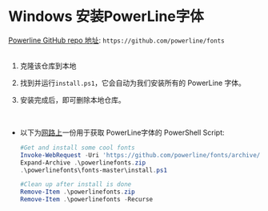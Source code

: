 # Windows 安装PowerLine字体 

[Powerline GitHub repo 地址](https://github.com/powerline/fonts): `https://github.com/powerline/fonts`     
<br>

1. 克隆该仓库到本地

2. 找到并运行`install.ps1`，它会自动为我们安装所有的 PowerLine 字体。  

3. 安装完成后，即可删除本地仓库。  
<br>

- 以下为[网路上](https://github.com/itknowledge4/QuickTips/blob/master/Spice%20up%20your%20Powershell%20prompt/commands.ps1)一份用于获取 PowerLine字体的 PowerShell Script:  
  ```getFont.ps1
  #Get and install some cool fonts
  Invoke-WebRequest -Uri 'https://github.com/powerline/fonts/archive/master.zip' -OutFile .\powerlinefonts.zip
  Expand-Archive .\powerlinefonts.zip
  .\powerlinefonts\fonts-master\install.ps1

  #Clean up after install is done
  Remove-Item .\powerlinefonts.zip
  Remove-Item .\powerlinefonts -Recurse
  ```
